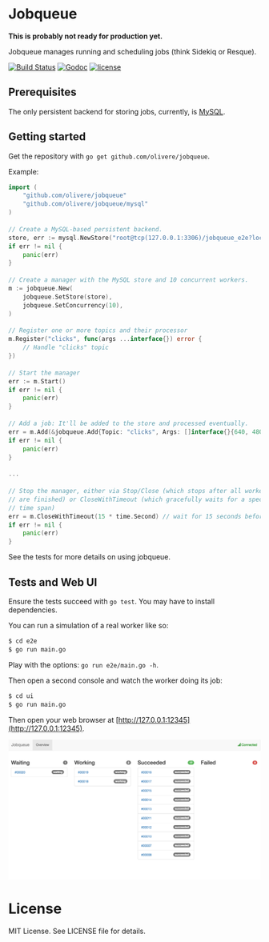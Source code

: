 # Jobqueue

**This is probably not ready for production yet.**

Jobqueue manages running and scheduling jobs (think Sidekiq or Resque).

[![Build Status](https://travis-ci.org/olivere/jobqueue.svg?branch=master)](https://travis-ci.org/olivere/jobqueue)
[![Godoc](http://img.shields.io/badge/godoc-reference-blue.svg?style=flat)](http://godoc.org/github.com/olivere/jobqueue)
[![license](http://img.shields.io/badge/license-MIT-red.svg?style=flat)](https://raw.githubusercontent.com/olivere/jobqueue/master/LICENSE)

## Prerequisites

The only persistent backend for storing jobs, currently, is
[MySQL](https://travis-ci.org/olivere/jobqueue/master/mysql).

## Getting started

Get the repository with `go get github.com/olivere/jobqueue`.

Example:

```go
import (
	"github.com/olivere/jobqueue"
	"github.com/olivere/jobqueue/mysql"
)

// Create a MySQL-based persistent backend.
store, err := mysql.NewStore("root@tcp(127.0.0.1:3306)/jobqueue_e2e?loc=UTC&parseTime=true")
if err != nil {
	panic(err)
}

// Create a manager with the MySQL store and 10 concurrent workers.
m := jobqueue.New(
	jobqueue.SetStore(store),
	jobqueue.SetConcurrency(10),
)

// Register one or more topics and their processor
m.Register("clicks", func(args ...interface{}) error {
	// Handle "clicks" topic
})

// Start the manager
err := m.Start()
if err != nil {
	panic(err)
}

// Add a job: It'll be added to the store and processed eventually.
err = m.Add(&jobqueue.Add{Topic: "clicks", Args: []interface{}{640, 480}})
if err != nil {
	panic(err)
}

...

// Stop the manager, either via Stop/Close (which stops after all workers
// are finished) or CloseWithTimeout (which gracefully waits for a specified
// time span)
err = m.CloseWithTimeout(15 * time.Second) // wait for 15 seconds before forced stop
if err != nil {
	panic(err)
}
```

See the tests for more details on using jobqueue.

## Tests and Web UI

Ensure the tests succeed with `go test`. You may have to install dependencies.

You can run a simulation of a real worker like so:

```sh
$ cd e2e
$ go run main.go
```

Play with the options: `go run e2e/main.go -h`.

Then open a second console and watch the worker doing its job:

```sh
$ cd ui
$ go run main.go

```

Then open your web browser at [http://127.0.0.1:12345](http://127.0.0.1:12345).

![Screenshot](https://raw.githubusercontent.com/olivere/jobqueue/master/doc/screenshot1.png)

# License

MIT License. See LICENSE file for details.
